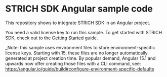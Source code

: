 # STRICH SDK Angular sample code

This repository shows to integrate STRICH SDK in an Angular project.

You need a valid license key to run this sample. To get started with STRICH SDK, check out to the [Getting Started](https://strich.io/getting-started.html) guide.

_Note: this sample uses environment files to store environment-specific license keys. Starting with 15, these files are no longer automatically generated at project creation time.
By popular demand, Angular 15.1 and upwards now offer creating those files with a CLI command, see:
https://angular.io/guide/build#configure-environment-specific-defaults
